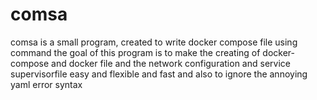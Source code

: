 # comsa
comsa is a small program, created to write docker compose file using command the goal of this program is to make the creating of docker-compose and docker file and the network configuration and service supervisorfile easy and flexible and fast and also to ignore the annoying yaml error syntax 



